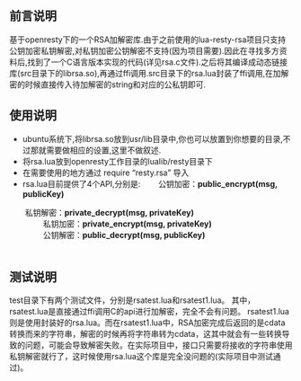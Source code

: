## 前言说明
基于openresty下的一个RSA加解密库.由于之前使用的lua-resty-rsa项目只支持公钥加密私钥解密,对私钥加密公钥解密不支持(因为项目需要).因此在寻找多方资料后,找到了一个C语言版本实现的代码(详见rsa.c文件).之后将其编译成动态链接库(src目录下的librsa.so),再通过ffi调用.src目录下的rsa.lua封装了ffi调用,在加解密的时候直接传入待加解密的string和对应的公私钥即可.


## 使用说明
* ubuntu系统下,将librsa.so放到usr/lib目录中,你也可以放置到你想要的目录,不过那就需要做相应的设置,这里不做叙述.
* 将rsa.lua放到openresty工作目录的lualib/resty目录下
* 在需要使用的地方通过 require “resty.rsa” 导入
* rsa.lua目前提供了4个API,分别是: 
　　公钥加密：**public_encrypt(msg, publicKey)** 

　　私钥解密：**private_decrypt(msg, privateKey)**  
　　
　　私钥加密：**private_encrypt(msg, privateKey)**  
　　
　　公钥解密：**public_decrypt(msg, publicKey)**  
　　
　　
## 测试说明
test目录下有两个测试文件，分别是rsatest.lua和rsatest1.lua。 
其中，rsatest.lua是直接通过ffi调用C的api进行加解密，完全不会有问题。 
rsatest1.lua则是使用封装好的rsa.lua。而在rsatest1.lua中，RSA加密完成后返回的是cdata转换而来的字符串，解密的时候再将字符串转为cdata，这其中就会有一些转换导致的问题，可能会导致解密失败。在实际项目中，接口只需要将接收的字符串使用私钥解密就行了，这时候使用rsa.lua这个库是完全没问题的(实际项目中测试通过)。
